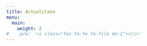```yaml
---
title: Actualitate
menu:
  main:
    weight: 2
#    pre: '<i class="fas fa-fw fa-file me-1"></i>'
---
```

